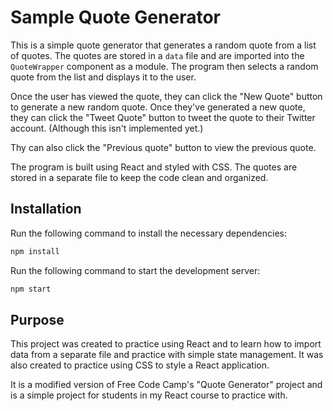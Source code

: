 # Sample Quote Generator

This is a simple quote generator that generates a random quote from a list of quotes. The quotes are stored in a `data` file and are imported into the `QuoteWrapper` component as a module. The program then selects a random quote from the list and displays it to the user.

Once the user has viewed the quote, they can click the "New Quote" button to generate a new random quote. Once they've generated a new quote, they can click the "Tweet Quote" button to tweet the quote to their Twitter account. (Although this isn't implemented yet.)

Thy can also click the "Previous quote" button to view the previous quote.

The program is built using React and styled with CSS. The quotes are stored in a separate file to keep the code clean and organized.

## Installation

Run the following command to install the necessary dependencies:

```bash
npm install
```

Run the following command to start the development server:

```bash
npm start
```

## Purpose

This project was created to practice using React and to learn how to import data from a separate file and practice with simple state management. It was also created to practice using CSS to style a React application.

It is a modified version of Free Code Camp's "Quote Generator" project and is a simple project for students in my React course to practice with.
